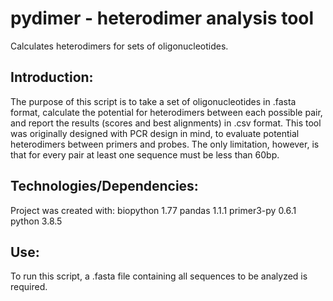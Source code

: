 # pydimer - heterodimer analysis tool
Calculates heterodimers for sets of oligonucleotides.

## Introduction:
  The purpose of this script is to take a set of oligonucleotides in .fasta format, calculate the potential for heterodimers between each possible pair, and report the results (scores and best alignments) in .csv format.  This tool was originally designed with PCR design in mind, to evaluate potential heterodimers between primers and probes.  The only limitation, however, is that for every pair at least one sequence must be less than 60bp.
  
## Technologies/Dependencies: 
Project was created with:
biopython 1.77
pandas 1.1.1
primer3-py 0.6.1
python 3.8.5

## Use:
To run this script, a .fasta file containing all sequences to be analyzed is required.  
